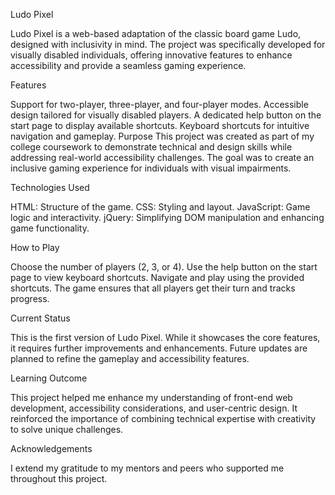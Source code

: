 Ludo Pixel

Ludo Pixel is a web-based adaptation of the classic board game Ludo, designed with inclusivity in mind. The project was specifically developed for visually disabled individuals, offering innovative features to enhance accessibility and provide a seamless gaming experience.

Features

Support for two-player, three-player, and four-player modes.
Accessible design tailored for visually disabled players.
A dedicated help button on the start page to display available shortcuts.
Keyboard shortcuts for intuitive navigation and gameplay.
Purpose
This project was created as part of my college coursework to demonstrate technical and design skills while addressing real-world accessibility challenges. The goal was to create an inclusive gaming experience for individuals with visual impairments.

Technologies Used

HTML: Structure of the game.
CSS: Styling and layout.
JavaScript: Game logic and interactivity.
jQuery: Simplifying DOM manipulation and enhancing game functionality.

How to Play

Choose the number of players (2, 3, or 4).
Use the help button on the start page to view keyboard shortcuts.
Navigate and play using the provided shortcuts.
The game ensures that all players get their turn and tracks progress.

Current Status

This is the first version of Ludo Pixel. While it showcases the core features, it requires further improvements and enhancements. Future updates are planned to refine the gameplay and accessibility features.

Learning Outcome

This project helped me enhance my understanding of front-end web development, accessibility considerations, and user-centric design. It reinforced the importance of combining technical expertise with creativity to solve unique challenges.

Acknowledgements

I extend my gratitude to my mentors and peers who supported me throughout this project.

